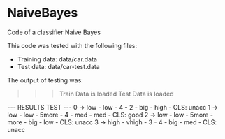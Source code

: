 # NaiveBayes
Code of a classifier Naive Bayes

This code was tested with the following files:
- Training data: data/car.data
- Test data: data/car-test.data

The output of testing was:

>>> Train Data is loaded
>>> Test Data is loaded

--- RESULTS TEST ---
0 -> low - low - 4 - 2 - big - high - CLS: unacc
1 -> low - low - 5more - 4 - med - med - CLS: good
2 -> low - low - 5more - more - big - low - CLS: unacc
3 -> high - vhigh - 3 - 4 - big - med - CLS: unacc
